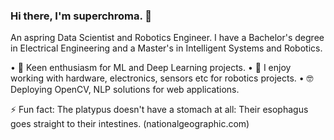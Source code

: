 ### Hi there, I'm superchroma. 👋
An aspring Data Scientist and Robotics Engineer. I have a Bachelor's degree in Electrical Engineering and a Master's in Intelligent Systems and Robotics.

• 🧐 Keen enthusiasm for ML and Deep Learning projects.
• 🤖 I enjoy working with hardware, electronics, sensors etc for robotics projects. 
• 🤓 Deploying OpenCV, NLP solutions for web applications.




⚡ Fun fact: The platypus doesn't have a stomach at all: Their esophagus goes straight to their intestines. (nationalgeographic.com)
<!--
**superchroma/superchroma** is a ✨ _special_ ✨ repository because its `README.md` (this file) appears on your GitHub profile.

Here are some ideas to get you started:

- 🔭 I’m currently working on ...
- 🌱 I’m currently learning ...
- 👯 I’m looking to collaborate on ...
- 🤔 I’m looking for help with ...
- 💬 Ask me about ...
- 📫 How to reach me: ...
- 😄 Pronouns: ...
- ⚡ Fun fact: ...
-->
